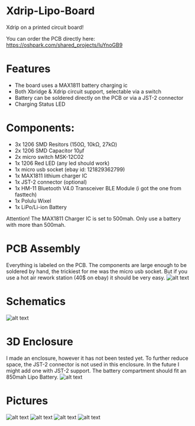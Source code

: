 # Xdrip-Lipo-Board
Xdrip on a printed circuit board!

You can order the PCB directly here: https://oshpark.com/shared_projects/IuYnoGB9

# Features

- The board uses a MAX1811 battery charging ic
- Both Xbridge & Xdrip circuit support, selectable via a switch
- Battery can be soldered directly on the PCB or via a JST-2 connector
- Charging Status LED

# Components:

- 3x 1206 SMD Resitors (150Ω, 10kΩ, 27kΩ)
- 2x 1206 SMD Capacitor 10μf
- 2x micro switch MSK-12C02
- 1x 1206 Red LED (any led should work)
- 1x micro usb socket (ebay id: 121829362799)
- 1x MAX1811 lithium charger IC
- 1x JST-2 connector (optional)
- 1x HM-11 Bluetooth V4.0 Transceiver BLE Module (i got the one from fasttech)
- 1x Polulu Wixel
- 1x LiPo/Li-ion Battery

Attention! The MAX1811 Charger IC is set to 500mah. Only use a battery with more than 500mah.

# PCB Assembly

Everything is labeled on the PCB. The components are large enough to be soldered by hand, the trickiest for me was the micro usb socket. But if you use a hot air rework station (40$ on ebay) it should be very easy.
![alt text](https://github.com/mzst123/Xdrip-Lipo-Board/blob/master/PCB%20Layout.png)


# Schematics

![alt text](https://github.com/mzst123/Xdrip-Lipo-Board/blob/master/Schematics.png)


# 3D Enclosure
I made an enclosure, however it has not been tested yet. To further reduce space, the JST-2 connector is not used in this enclosure. In the future I might add one with JST-2 support. The battery compartment should fit an 850mah Lipo Battery.
![alt text](https://github.com/mzst123/Xdrip-Lipo-Board/blob/master/Enclosure/3D_render)


# Pictures

![alt text](https://github.com/mzst123/Xdrip-Lipo-Board/blob/master/Top.JPG)
![alt text](https://github.com/mzst123/Xdrip-Lipo-Board/blob/master/Bottom.JPG)
![alt text](https://github.com/mzst123/Xdrip-Lipo-Board/blob/master/Side.JPG)
![alt text](https://github.com/mzst123/Xdrip-Lipo-Board/blob/master/Screenshot.png)